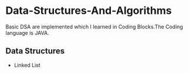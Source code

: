# Data-Structures-And-Algorithms
Basic DSA are implemented which I learned in Coding Blocks.The Coding language is JAVA.

## Data Structures
* Linked List
